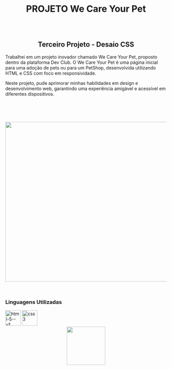 <h1 align="center"> PROJETO We Care Your Pet </h1>
 
<br>
<br>

<h2 align="center"> Terceiro Projeto - Desaio CSS </h2>


<p align="center">

Trabalhei em um projeto inovador chamado We Care Your Pet, proposto dentro da plataforma Dev Club. O We Care Your Pet  é uma página inicial para uma adoção de pets ou para um PetShop, desenvolvida utilizando HTML e CSS com foco em responsividade.

Neste projeto, pude aprimorar minhas habilidades em design e desenvolvimento web, garantindo uma experiência amigável e acessível em diferentes dispositivos. </p>


<br>
<br>
<br>


<p align="center">
  <img width="900" height="500" src="https://github.com/FelipeAz01/We-care-your-pet/assets/147412994/c1ea1c73-cc49-4947-a411-766cbc896ccf">

</p>

<br>


<h3> Linguagens Utilizadas </h3>

<img width="48" height="48" src="https://img.icons8.com/color/48/html-5--v1.png" alt="html-5--v1"/>
<img width="48" height="48" src="https://img.icons8.com/color/48/css3.png" alt="css3"/>


<br>


<div align="center"> 
<a href="https://felipeaz01.github.io/We-care-your-pet/">
  <img   width="120px" src="https://img.shields.io/website-up-down-green-red/http/monip.org.svg"  /> 
</a>
</div>
